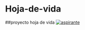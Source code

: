 # Hoja-de-vida
##proyecto hoja de vida
<a href="https://imgbb.com/"><img src="https://i.ibb.co/d4NJRVT/aspirante.jpg" alt="aspirante" border="0"></a>
